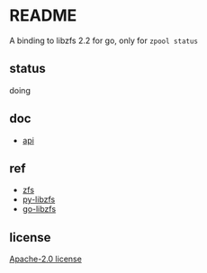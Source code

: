 # README
A binding to libzfs 2.2 for go, only for `zpool status`

## status
doing

## doc
- [api](https://pkg.go.dev/github.com/meilihao/gozfs)

## ref
- [zfs](https://github.com/openzfs/zfs/blob/master/cmd/zpool/zpool_main.c)
- [py-libzfs](https://github.com/truenas/py-libzfs)
- [go-libzfs](https://github.com/bicomsystems/go-libzfs)

## license
[Apache-2.0 license](/LICENSE)